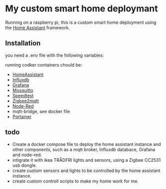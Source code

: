 # My custom smart home deploymant

Running on a raspberry pi, this is a custom smart home deployment using the [Home Assistant](https://home-assistant.io/) framework.

## Installation

you need a .env file with the following variables:


running codker containers chould be:

- [HomeAssistant](https://hub.docker.com/r/homeassistant/home-assistant)
- [Influxdb](https://hub.docker.com/_/influxdb)
- [Grafana](https://hub.docker.com/r/grafana/grafana)
- [Mosquitto](https://hub.docker.com/_/eclipse-mosquitto)
- [Speedtest](https://hub.docker.com/r/robinmanuelthiel/speedtest)
- [Zigbee2mqtt](https://hub.docker.com/r/koenkk/zigbee2mqtt)
- [Node-Red](https://hub.docker.com/r/nodered/node-red)
- mqtt-bridge, see docker file 
- [Portainer](https://hub.docker.com/r/portainer/portainer-ce)

## todo

- Create a docker compose file to deploy the home assistant instance and other components, such as a mqtt broker, Influxdb databace, Grafana and node-red.
- intigrate it with ikea TRÅDFRI lights and sensors, using a Zigbee CC2531 usb dongle.
- create custom sensors and lights to be controlled by the home assistant instance.
- create custom controll scripts to make my home work for me.